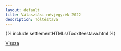 ```yaml
---
layout: default
title: Választási névjegyzék 2022
description: Töltéstava
---
```


{% include settlementHTMLs/Tooxlteestava.html %}

[Vissza](./)